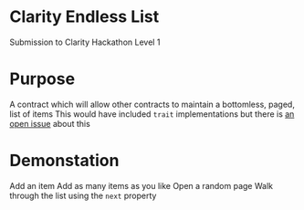 # Clarity Endless List
Submission to Clarity Hackathon Level 1

# Purpose
A contract which will allow other contracts to maintain a bottomless, paged, list of items
This would have included `trait` implementations but there is [an open issue](https://github.com/blockstack/stacks-blockchain/issues/1621) about this

# Demonstation
Add an item
Add as many items as you like
Open a random page
Walk through the list using the `next` property
